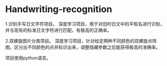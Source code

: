 # Handwriting-recognition
1.识别手写日文字符项目。
深度学习项目，用于对旧时日文中的平假名进行识别，并与现有的标准日文字符进行匹配，有极高的正确率。 

2.双螺旋图片分类项目。
深度学习项目，针对给定两种不同颜色的双螺旋点阵图，区分出不同颜色的点并标识出来，调整隐藏参数之后能获得极高的准确率。

项目使用python语言。
